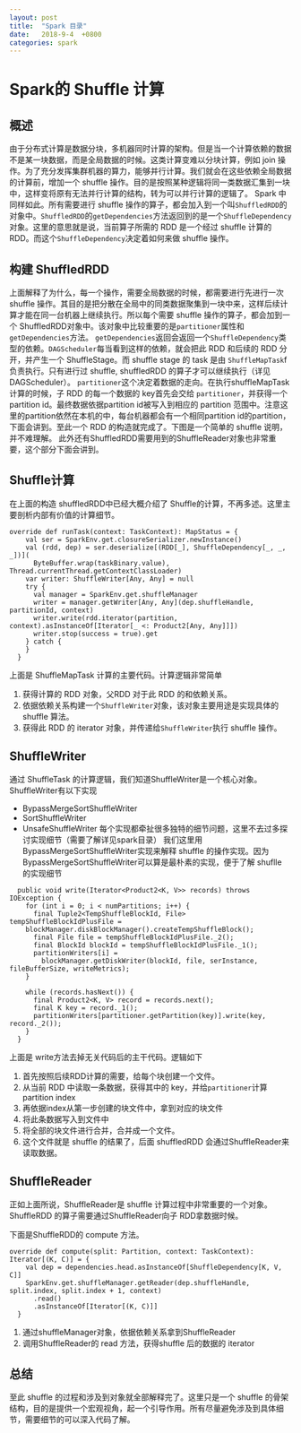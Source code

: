 ```yaml
---
layout: post
title:  "Spark 目录"
date:   2018-9-4  +0800
categories: spark 
---
```


# Spark的 Shuffle 计算
## 概述
由于分布式计算是数据分块，多机器同时计算的架构。但是当一个计算依赖的数据不是某一块数据，而是全局数据的时候。这类计算变难以分块计算，例如 join 操作。为了充分发挥集群机器的算力，能够并行计算。我们就会在这些依赖全局数据的计算前，增加一个 shuffle 操作。目的是按照某种逻辑将同一类数据汇集到一块中，这样变将原有无法并行计算的结构，转为可以并行计算的逻辑了。
Spark 中同样如此。所有需要进行 shuffle 操作的算子，都会加入到一个叫`ShuffledRDD`的对象中。`ShuffledRDD`的`getDependencies`方法返回到的是一个`ShuffleDependency`对象。这里的意思就是说，当前算子所需的 RDD 是一个经过 shuffle 计算的 RDD。而这个`ShuffleDependency`决定着如何来做 shuffle 操作。


## 构建 ShuffledRDD
上面解释了为什么，每一个操作，需要全局数据的时候，都需要进行先进行一次 shuffle 操作。其目的是把分散在全局中的同类数据聚集到一块中来，这样后续计算才能在同一台机器上继续执行。所以每个需要 shuffle 操作的算子，都会加到一个 ShuffledRDD对象中。该对象中比较重要的是`partitioner`属性和`getDependencies`方法。
`getDependencies`返回会返回一个`ShuffleDependency`类型的依赖。`DAGScheduler`每当看到这样的依赖，就会把此 RDD 和后续的 RDD 分开，并产生一个 ShuffleStage。而 shuffle stage 的 task 是由 `ShuffleMapTask`f负责执行。只有进行过 shuffle, shuffledRDD 的算子才可以继续执行（详见 DAGScheduler）。
 `partitioner`这个决定着数据的走向。在执行shuffleMapTask计算的时候，子 RDD 的每一个数据的 key首先会交给 `partitioner`，并获得一个partition id。最终数据依据partition id被写入到相应的 partition 范围中。注意这里的partition依然在本机的中，每台机器都会有一个相同partition id的partition，下面会讲到。至此一个 RDD 的构造就完成了。下图是一个简单的 shuffle 说明，并不难理解。
此外还有ShuffledRDD需要用到的ShuffleReader对象也非常重要，这个部分下面会讲到。

## Shuffle计算
在上面的构造 shuffledRDD中已经大概介绍了 Shuffle的计算，不再多述。这里主要剖析内部有价值的计算细节。
```
override def runTask(context: TaskContext): MapStatus = {
    val ser = SparkEnv.get.closureSerializer.newInstance()
    val (rdd, dep) = ser.deserialize[(RDD[_], ShuffleDependency[_, _, _])](
      ByteBuffer.wrap(taskBinary.value), Thread.currentThread.getContextClassLoader)
    var writer: ShuffleWriter[Any, Any] = null
    try {
      val manager = SparkEnv.get.shuffleManager
      writer = manager.getWriter[Any, Any](dep.shuffleHandle, partitionId, context)
      writer.write(rdd.iterator(partition, context).asInstanceOf[Iterator[_ <: Product2[Any, Any]]])
      writer.stop(success = true).get
    } catch {
    }
  }
```

上面是 ShuffleMapTask 计算的主要代码。计算逻辑非常简单
1. 获得计算的 RDD 对象，父RDD 对于此 RDD 的和依赖关系。
2. 依据依赖关系构建一个`ShuffleWriter`对象，该对象主要用途是实现具体的 shuffle 算法。
3. 获得此 RDD 的 iterator 对象，并传递给`ShuffleWriter`执行 shuffle 操作。


## ShuffleWriter
通过 ShuffleTask 的计算逻辑，我们知道ShuffleWriter是一个核心对象。ShuffleWriter有以下实现
* BypassMergeSortShuffleWriter
* SortShuffleWriter
* UnsafeShuffleWriter
每个实现都牵扯很多独特的细节问题，这里不去过多探讨实现细节（需要了解详见spark目录）
我们这里用BypassMergeSortShuffleWriter实现来解释 shuffle 的操作实现。因为BypassMergeSortShuffleWriter可以算是最朴素的实现，便于了解 shuflle 的实现细节

```
  public void write(Iterator<Product2<K, V>> records) throws IOException {
    for (int i = 0; i < numPartitions; i++) {
      final Tuple2<TempShuffleBlockId, File> tempShuffleBlockIdPlusFile =
    blockManager.diskBlockManager().createTempShuffleBlock();
      final File file = tempShuffleBlockIdPlusFile._2();
      final BlockId blockId = tempShuffleBlockIdPlusFile._1();
      partitionWriters[i] =
        blockManager.getDiskWriter(blockId, file, serInstance, fileBufferSize, writeMetrics);
    }

    while (records.hasNext()) {
      final Product2<K, V> record = records.next();
      final K key = record._1();
      partitionWriters[partitioner.getPartition(key)].write(key, record._2());
    }
  }
```

上面是 write方法去掉无关代码后的主干代码。逻辑如下
1. 首先按照后续RDD计算的需要，给每个块创建一个文件。
2. 从当前 RDD 中读取一条数据，获得其中的 key，并给`partitioner`计算partition index
3. 再依据index从第一步创建的块文件中，拿到对应的块文件
4. 将此条数据写入到文件中
5. 将全部的块文件进行合并，合并成一个文件。
6. 这个文件就是 shuffle 的结果了，后面 shuffledRDD 会通过ShuffleReader来读取数据。


## ShuffleReader
正如上面所说，ShuffleReader是 shuffle 计算过程中非常重要的一个对象。ShuffleRDD 的算子需要通过ShuffleReader向子 RDD拿数据时候。

下面是ShuffleRDD的 compute 方法。

```
override def compute(split: Partition, context: TaskContext): Iterator[(K, C)] = {
    val dep = dependencies.head.asInstanceOf[ShuffleDependency[K, V, C]]
    SparkEnv.get.shuffleManager.getReader(dep.shuffleHandle, split.index, split.index + 1, context)
      .read()
      .asInstanceOf[Iterator[(K, C)]]
  }

```

1. 通过shuffleManager对象，依据依赖关系拿到ShuffleReader
2. 调用ShuffleReader的 read 方法，获得shuffle 后的数据的 iterator

## 总结
至此 shuffle 的过程和涉及到对象就全部解释完了。这里只是一个 shuffle 的骨架结构，目的是提供一个宏观视角，起一个引导作用。所有尽量避免涉及到具体细节，需要细节的可以深入代码了解。





